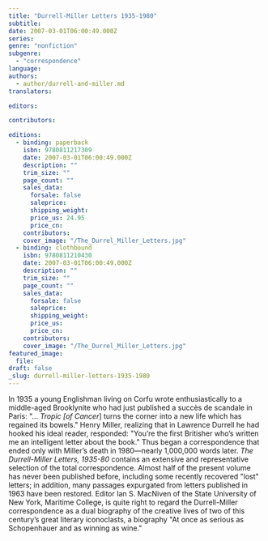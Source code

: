 ```yaml
---
title: "Durrell-Miller Letters 1935-1980"
subtitle:
date: 2007-03-01T06:00:49.000Z
series:
genre: "nonfiction"
subgenre:
  - "correspondence"
language:
authors:
  - author/durrell-and-miller.md
translators:

editors:

contributors:

editions:
  - binding: paperback
    isbn: 9780811217309
    date: 2007-03-01T06:00:49.000Z
    description: ""
    trim_size: ""
    page_count: ""
    sales_data:
      forsale: false
      saleprice:
      shipping_weight:
      price_us: 24.95
      price_cn:
    contributors:
    cover_image: "/The_Durrel_Miller_Letters.jpg"
  - binding: clothbound
    isbn: 9780811210430
    date: 2007-03-01T06:00:49.000Z
    description: ""
    trim_size: ""
    page_count: ""
    sales_data:
      forsale: false
      saleprice:
      shipping_weight:
      price_us:
      price_cn:
    contributors:
    cover_image: "/The_Durrel_Miller_Letters.jpg"
featured_image:
  file:
draft: false
_slug: durrell-miller-letters-1935-1980
---
```


In 1935 a young Englishman living on Corfu wrote enthusiastically to a middle-aged Brooklynite who had just published a succès de scandale in Paris: "... _Tropic [of Cancer_] turns the corner into a new life which has regained its bowels." Henry Miller, realizing that in Lawrence Durrell he had hooked his ideal reader, responded: "You’re the first Britisher who’s written me an intelligent letter about the book." Thus began a correspondence that ended only with Miller’s death in 1980—nearly 1,000,000 words later. _The Durrell-Miller Letters, 1935-80_ contains an extensive and representative selection of the total correspondence. Almost half of the present volume has never been published before, including some recently recovered "lost" letters; in addition, many passages expurgated from letters published in 1963 have been restored. Editor Ian S. MacNiven of the State University of New York, Maritime College, is quite right to regard the Durrell-Miller correspondence as a dual biography of the creative lives of two of this century’s great literary iconoclasts, a biography "At once as serious as Schopenhauer and as winning as wine."

